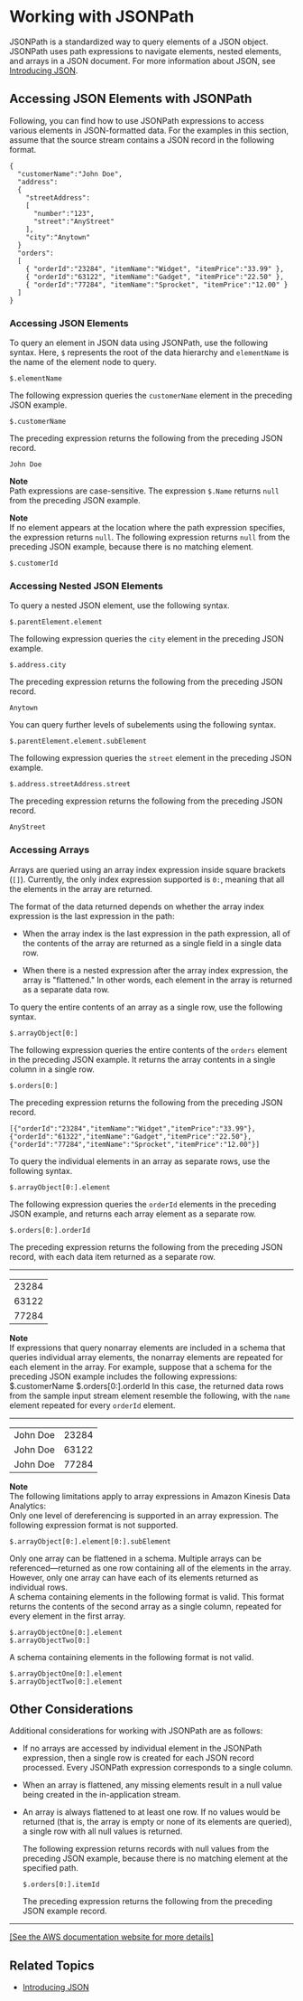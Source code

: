 # Working with JSONPath<a name="about-json-path"></a>

JSONPath is a standardized way to query elements of a JSON object\. JSONPath uses path expressions to navigate elements, nested elements, and arrays in a JSON document\. For more information about JSON, see [Introducing JSON](http://www.json.org/)\.

## Accessing JSON Elements with JSONPath<a name="about-json-path-elements"></a>

Following, you can find how to use JSONPath expressions to access various elements in JSON\-formatted data\. For the examples in this section, assume that the source stream contains a JSON record in the following format\.

```
{
  "customerName":"John Doe",
  "address":
  {
    "streetAddress":
    [
      "number":"123",
      "street":"AnyStreet"
    ],
    "city":"Anytown"
  }
  "orders":
  [
    { "orderId":"23284", "itemName":"Widget", "itemPrice":"33.99" },
    { "orderId":"63122", "itemName":"Gadget", "itemPrice":"22.50" },
    { "orderId":"77284", "itemName":"Sprocket", "itemPrice":"12.00" }
  ]
}
```

### Accessing JSON Elements<a name="about-json-path-firstlevel"></a>

To query an element in JSON data using JSONPath, use the following syntax\. Here, `$` represents the root of the data hierarchy and `elementName` is the name of the element node to query\.

```
$.elementName
```

The following expression queries the `customerName` element in the preceding JSON example\.

```
$.customerName
```

The preceding expression returns the following from the preceding JSON record\.

```
John Doe
```

**Note**  
Path expressions are case\-sensitive\. The expression `$.Name` returns `null` from the preceding JSON example\.

**Note**  
If no element appears at the location where the path expression specifies, the expression returns `null`\. The following expression returns `null` from the preceding JSON example, because there is no matching element\.  

```
$.customerId
```

### Accessing Nested JSON Elements<a name="about-json-path-nested"></a>

To query a nested JSON element, use the following syntax\.

```
$.parentElement.element
```

The following expression queries the `city` element in the preceding JSON example\.

```
$.address.city
```

The preceding expression returns the following from the preceding JSON record\.

```
Anytown
```

You can query further levels of subelements using the following syntax\.

```
$.parentElement.element.subElement
```

The following expression queries the `street` element in the preceding JSON example\.

```
$.address.streetAddress.street
```

The preceding expression returns the following from the preceding JSON record\.

```
AnyStreet
```

### Accessing Arrays<a name="about-json-path-arrays"></a>

Arrays are queried using an array index expression inside square brackets \(`[]`\)\. Currently, the only index expression supported is `0:`, meaning that all the elements in the array are returned\.

The format of the data returned depends on whether the array index expression is the last expression in the path:

+ When the array index is the last expression in the path expression, all of the contents of the array are returned as a single field in a single data row\. 

+ When there is a nested expression after the array index expression, the array is "flattened\." In other words, each element in the array is returned as a separate data row\.

To query the entire contents of an array as a single row, use the following syntax\.

```
$.arrayObject[0:]
```

The following expression queries the entire contents of the `orders` element in the preceding JSON example\. It returns the array contents in a single column in a single row\.

```
$.orders[0:]
```

The preceding expression returns the following from the preceding JSON record\.

```
[{"orderId":"23284","itemName":"Widget","itemPrice":"33.99"},{"orderId":"61322","itemName":"Gadget","itemPrice":"22.50"},{"orderId":"77284","itemName":"Sprocket","itemPrice":"12.00"}]
```

To query the individual elements in an array as separate rows, use the following syntax\.

```
$.arrayObject[0:].element
```

The following expression queries the `orderId` elements in the preceding JSON example, and returns each array element as a separate row\.

```
$.orders[0:].orderId
```

The preceding expression returns the following from the preceding JSON record, with each data item returned as a separate row\.


****  

|  | 
| --- |
|  23284  | 
|  63122  | 
|  77284  | 

**Note**  
If expressions that query nonarray elements are included in a schema that queries individual array elements, the nonarray elements are repeated for each element in the array\. For example, suppose that a schema for the preceding JSON example includes the following expressions:  
$\.customerName
$\.orders\[0:\]\.orderId
In this case, the returned data rows from the sample input stream element resemble the following, with the `name` element repeated for every `orderId` element\.  


****  

|  |  | 
| --- |--- |
|  John Doe  |  23284  | 
|  John Doe  |  63122  | 
|  John Doe  |  77284  | 

**Note**  
The following limitations apply to array expressions in Amazon Kinesis Data Analytics:  
Only one level of dereferencing is supported in an array expression\. The following expression format is not supported\.  

  ```
  $.arrayObject[0:].element[0:].subElement
  ```
Only one array can be flattened in a schema\. Multiple arrays can be referenced—returned as one row containing all of the elements in the array\. However, only one array can have each of its elements returned as individual rows\.  
A schema containing elements in the following format is valid\. This format returns the contents of the second array as a single column, repeated for every element in the first array\.  

  ```
  $.arrayObjectOne[0:].element
  $.arrayObjectTwo[0:]
  ```
A schema containing elements in the following format is not valid\.  

  ```
  $.arrayObjectOne[0:].element
  $.arrayObjectTwo[0:].element
  ```

## Other Considerations<a name="about-json-path-other"></a>

Additional considerations for working with JSONPath are as follows:

+ If no arrays are accessed by individual element in the JSONPath expression, then a single row is created for each JSON record processed\. Every JSONPath expression corresponds to a single column\.

+ When an array is flattened, any missing elements result in a null value being created in the in\-application stream\. 

+ An array is always flattened to at least one row\. If no values would be returned \(that is, the array is empty or none of its elements are queried\), a single row with all null values is returned\.

  The following expression returns records with null values from the preceding JSON example, because there is no matching element at the specified path\.

  ```
  $.orders[0:].itemId
  ```

  The preceding expression returns the following from the preceding JSON example record\.  
****    
[\[See the AWS documentation website for more details\]](http://docs.aws.amazon.com/kinesisanalytics/latest/dev/about-json-path.html)

## Related Topics<a name="about-json-path.Related"></a>

+ [Introducing JSON](http://www.json.org/)